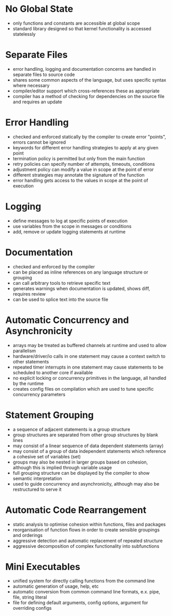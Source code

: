 # No Global State

- only functions and constants are accessible at global scope
- standard library designed so that kernel functionality is accessed statelessly

# Separate Files

- error handling, logging and documentation concerns are handled in separate files to source code
- shares some common aspects of the language, but uses specific syntax where necessary
- compiler/editor support which cross-references these as appropriate
- compiler has a method of checking for dependencies on the source file and requires an update

# Error Handling

- checked and enforced statically by the compiler to create error "points", errors cannot be ignored
- keywords for different error handling strategies to apply at any given point
- termination policy is permitted but only from the main function
- retry policies can specify number of attempts, timeouts, conditions
- adjustment policy can modify a value in scope at the point of error
- different strategies may annotate the signature of the function
- error handling gets access to the values in scope at the point of execution

# Logging

- define messages to log at specific points of execution
- use variables from the scope in messages or conditions
- add, remove or update logging statements at runtime

# Documentation

- checked and enforced by the compiler
- can be placed as inline references on any language structure or grouping
- can call arbitrary tools to retrieve specific text
- generates warnings when documentation is updated, shows diff, requires review
- can be used to splice text into the source file

# Automatic Concurrency and Asynchronicity

- arrays may be treated as buffered channels at runtime and used to allow parallelism
- hardware/driver/io calls in one statement may cause a context switch to other statements
- repeated timer interrupts in one statement may cause statements to be scheduled to another core if available
- no explicit locking or concurrency primitives in the language, all handled by the runtime
- creates config files on compilation which are used to tune specific concurrency parameters

# Statement Grouping

- a sequence of adjacent statements is a group structure
- group structures are separated from other group structures by blank lines
- may consist of a linear sequence of data dependent statements (array)
- may consist of a group of data independent statements which reference a cohesive set of variables (set)
- groups may also be nested in larger groups based on cohesion, although this is implied through variable usage
- full grouping structure can be displayed by the compiler to show semantic interpretation
- used to guide concurrency and asynchronicity, although may also be restructured to serve it

# Automatic Code Rearrangement

- static analysis to optimise cohesion within functions, files and packages
- reorganisation of function flows in order to create sensible groupings and orderings
- aggressive detection and automatic replacement of repeated structure
- aggressive decomposition of complex functionality into subfunctions

# Mini Executables

- unified system for directly calling functions from the command line
- automatic generation of usage, help, etc
- automatic conversion from common command line formats, e.x. pipe, file, string literal
- file for defining default arguments, config options, argument for overriding configs